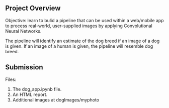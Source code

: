 ## Project Overview

Objective: learn to bulid a pipeline that can be used within a web/mobile app to process real-world, user-supplied images by applying Convolutional Neural Networks.
 
The pipeline will identify an estimate of the dog breed if an image of a dog is given. If an image of a human is given, the pipeline will resemble dog breed.  

## Submission
Files:
1. The dog_app.ipynb file.
2. An HTML report.
3. Additional images at dogImages/myphoto
